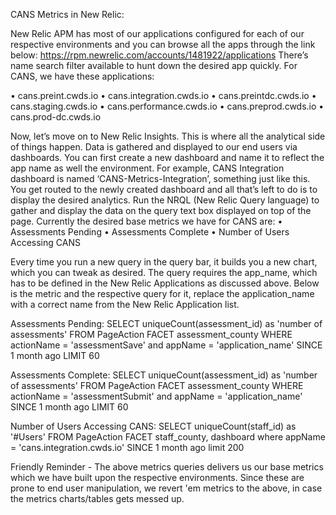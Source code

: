 CANS Metrics in New Relic:

New Relic APM has most of our applications configured for each of our respective environments and you can browse all the apps through the link below:
https://rpm.newrelic.com/accounts/1481922/applications
There’s name search filter available to hunt down the desired app quickly. For CANS, we have these applications:

•	cans.preint.cwds.io
•	cans.integration.cwds.io
•	cans.preintdc.cwds.io
•	cans.staging.cwds.io
•	cans.performance.cwds.io
•	cans.preprod.cwds.io
•	cans.prod-dc.cwds.io

Now, let’s move on to New Relic Insights. This is where all the analytical side of things happen. Data is gathered and displayed to our end users via dashboards. You can first create a new dashboard and name it to reflect the app name as well the environment. For example, CANS Integration dashboard is named ‘CANS-Metrics-Integration’, something just like this.
You get routed to the newly created dashboard and all that’s left to do is to display the desired analytics. Run the NRQL (New Relic Query language) to gather and display the data on the query text box displayed on top of the page. Currently the desired base metrics we have for CANS are:
•	Assessments Pending
•	Assessments Complete
•	Number of Users Accessing CANS

Every time you run a new query in the query bar, it builds you a new chart, which you can tweak as desired. The query requires the app_name, which has to be defined in the New Relic Applications as discussed above. Below is the metric and the respective query for it, replace the application_name with a correct name from the New Relic Application list.


Assessments Pending:
SELECT uniqueCount(assessment_id) as 'number of assessments' FROM PageAction FACET assessment_county WHERE actionName = 'assessmentSave' and appName = 'application_name' SINCE 1 month ago LIMIT 60

Assessments Complete:
SELECT uniqueCount(assessment_id) as 'number of assessments' FROM PageAction FACET assessment_county WHERE actionName = 'assessmentSubmit' and appName = 'application_name' SINCE 1 month ago LIMIT 60

Number of Users Accessing CANS:
SELECT uniqueCount(staff_id) as '#Users' FROM PageAction FACET staff_county, dashboard where appName = 'cans.integration.cwds.io' SINCE 1 month ago limit 200

Friendly Reminder - The above metrics queries delivers us our base metrics which we have built upon the respective environments. Since these are prone to end user manipulation, we revert 'em metrics to the above, in case the metrics charts/tables gets messed up.
